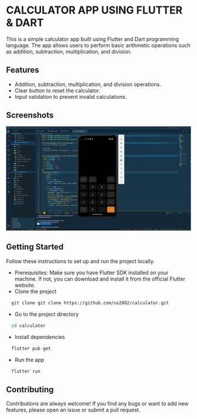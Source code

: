 
# CALCULATOR APP USING FLUTTER & DART

This is a simple calculator app built using Flutter and Dart programming language. The app allows users to perform basic arithmetic operations such as addition, subtraction, multiplication, and division.


## Features

- Addition, subtraction, multiplication, and division operations.
- Clear button to reset the calculator.
- Input validation to prevent invalid calculations.

## Screenshots

![App Screenshot](https://github.com/US2002/calculator/blob/main/assets/screenshots/Screenshot%20(18).png)


## Getting Started

Follow these instructions to set up and run the project locally.
- Prerequisites: Make sure you have Flutter SDK installed on your machine. If not, you can download and install it from the official Flutter website.
- Clone the project

```bash
  git clone git clone https://github.com/us2002/calculator.git
```

- Go to the project directory

```bash
  cd calculator
```

- Install dependencies

```bash
  flutter pub get

```

- Run the app

```bash
  flutter run
```
## Contributing

Contributions are always welcome!
If you find any bugs or want to add new features, please open an issue or submit a pull request.

